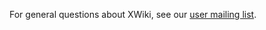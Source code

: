 For general questions about XWiki, see our [user mailing list](http://dev.xwiki.org/xwiki/bin/view/Community/MailingLists).
